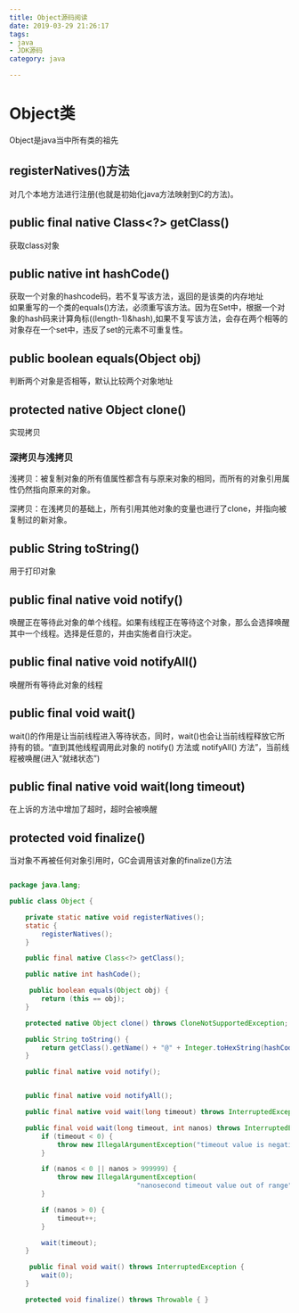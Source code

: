 ```yaml
---
title: Object源码阅读
date: 2019-03-29 21:26:17
tags: 
- java
- JDK源码
category: java

---
```


# Object类
Object是java当中所有类的祖先
## registerNatives()方法
对几个本地方法进行注册(也就是初始化java方法映射到C的方法)。
## public final native Class<?> getClass()
获取class对象

## public native int hashCode()
获取一个对象的hashcode码，若不复写该方法，返回的是该类的内存地址   
如果重写的一个类的equals()方法，必须重写该方法。因为在Set中，根据一个对象的hash码来计算角标((length-1)&hash),如果不复写该方法，会存在两个相等的对象存在一个set中，违反了set的元素不可重复性。
## public boolean equals(Object obj)
判断两个对象是否相等，默认比较两个对象地址
<!--more-->
## protected native Object clone()
实现拷贝  
### 深拷贝与浅拷贝
浅拷贝：被复制对象的所有值属性都含有与原来对象的相同，而所有的对象引用属性仍然指向原来的对象。

深拷贝：在浅拷贝的基础上，所有引用其他对象的变量也进行了clone，并指向被复制过的新对象。

## public String toString()
用于打印对象

## public final native void notify()
唤醒正在等待此对象的单个线程。如果有线程正在等待这个对象，那么会选择唤醒其中一个线程。选择是任意的，并由实施者自行决定。

## public final native void notifyAll()
唤醒所有等待此对象的线程

## public final void wait()
wait()的作用是让当前线程进入等待状态，同时，wait()也会让当前线程释放它所持有的锁。“直到其他线程调用此对象的 notify() 方法或 notifyAll() 方法”，当前线程被唤醒(进入“就绪状态”)
## public final native void wait(long timeout)
在上诉的方法中增加了超时，超时会被唤醒

## protected void finalize()
当对象不再被任何对象引用时，GC会调用该对象的finalize()方法

~~~java

package java.lang;

public class Object {

    private static native void registerNatives();
    static {
        registerNatives();
    }

    public final native Class<?> getClass();

    public native int hashCode();

     public boolean equals(Object obj) {
        return (this == obj);
    }

    protected native Object clone() throws CloneNotSupportedException;

    public String toString() {
        return getClass().getName() + "@" + Integer.toHexString(hashCode());
    }

    public final native void notify();


    public final native void notifyAll();

    public final native void wait(long timeout) throws InterruptedException;

    public final void wait(long timeout, int nanos) throws InterruptedException {
        if (timeout < 0) {
            throw new IllegalArgumentException("timeout value is negative");
        }

        if (nanos < 0 || nanos > 999999) {
            throw new IllegalArgumentException(
                                "nanosecond timeout value out of range");
        }

        if (nanos > 0) {
            timeout++;
        }

        wait(timeout);
    }

     public final void wait() throws InterruptedException {
        wait(0);
    }

    protected void finalize() throws Throwable { }

~~~
